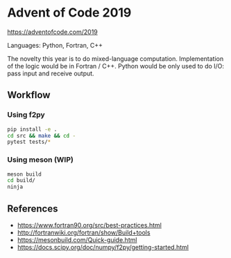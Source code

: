 # Advent of Code 2019

https://adventofcode.com/2019

Languages: Python, Fortran, C++

The novelty this year is to do mixed-language computation. Implementation of
the logic would be in Fortran / C++. Python would be only used to do I/O: pass
input and receive output.

## Workflow

### Using f2py

```sh
pip install -e .
cd src && make && cd -
pytest tests/*
```

### Using meson (WIP)
```sh
meson build
cd build/
ninja
```

## References

* https://www.fortran90.org/src/best-practices.html
* http://fortranwiki.org/fortran/show/Build+tools
* https://mesonbuild.com/Quick-guide.html
* https://docs.scipy.org/doc/numpy/f2py/getting-started.html
